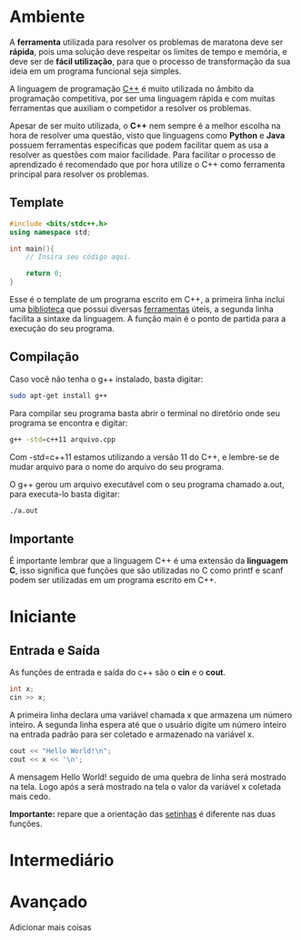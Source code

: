 # Ambiente

A __ferramenta__ utilizada para resolver os problemas de maratona deve ser __rápida__, pois uma solução deve respeitar os limites de tempo e memória, e deve ser de __fácil utilização__, para que o processo de transformação da sua ideia em um programa funcional seja simples.

A linguagem de programação [C++](https://pt.wikipedia.org/wiki/C%2B%2B) é muito utilizada no âmbito da programação competitiva, por ser uma linguagem rápida e com muitas ferramentas que auxiliam o competidor a resolver os problemas.

Apesar de ser muito utilizada, o __C++__ nem sempre é a melhor escolha na hora de resolver uma questão, visto que linguagens como __Python__ e __Java__ possuem ferramentas específicas que podem facilitar quem as usa a resolver as questões com maior facilidade. Para facilitar o processo de aprendizado é recomendado que por hora utilize o C++ como ferramenta principal para resolver os problemas.

## Template


```cpp
#include <bits/stdc++.h>
using namespace std;

int main(){
	// Insira seu código aqui.

	return 0;
}
```

Esse é o template de um programa escrito em C++, a primeira linha inclui uma [biblioteca](https://pt.wikipedia.org/wiki/Biblioteca_(computa%C3%A7%C3%A3o)) que possui diversas [ferramentas](https://pt.wikipedia.org/wiki/Standard_Template_Library) úteis, a segunda linha facilita a sintaxe da linguagem. A função main é o ponto de partida para a execução do seu programa.

## Compilação

Caso você não tenha o g++ instalado, basta digitar:
```bash
sudo apt-get install g++
```

Para compilar seu programa basta abrir o terminal no diretório onde seu programa se encontra e digitar:
```bash
g++ -std=c++11 arquivo.cpp
```
Com -std=c++11 estamos utilizando a versão 11 do C++, e lembre-se de mudar arquivo para o nome do arquivo do seu programa.


O g++ gerou um arquivo executável com o seu programa chamado a.out, para executa-lo basta digitar:
```bash
./a.out
```

## Importante

É importante lembrar que a linguagem C++ é uma extensão da __linguagem C__, isso significa que funções que são utilizadas no C como printf e scanf podem ser utilizadas em um programa escrito em C++.

# Iniciante

## Entrada e Saída

As funções de entrada e saída do c++ são o __cin__ e o __cout__.

```cpp
int x;
cin >> x;
```
A primeira linha declara uma variável chamada x que armazena um número inteiro.
A segunda linha espera até que o usuário digite um número inteiro na entrada padrão para ser coletado e armazenado na variável x.


```cpp
cout << "Hello World!\n"; 
cout << x << '\n';
```
A mensagem Hello World! seguido de uma quebra de linha será mostrado na tela.
Logo após a será mostrado na tela o valor da variável x coletada mais cedo.

__Importante:__ repare que a orientação das [setinhas](https://www.inf.pucrs.br/~pinho/PRGSWB/Streams/streams.html) é diferente nas duas funções.


# Intermediário


# Avançado

Adicionar mais coisas
